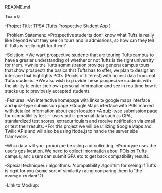 README.md

Team 8

-Project Title: TPSA (Tufts Prospective Student App )
 
-Problem Statement: 
	*Prospective students don’t know what Tufts is really like beyond what they see on tours and in admissions, so how can they tell if Tufts is really right for them?

-Solution: 
	*We want prospective students that are touring Tufts campus to have a greater understanding of whether or not Tufts is the right university for them. 
	*While the Tufts administration provides general campus tours that show prospects the basics that Tufts has to offer, we plan to design an interface that highlights POI’s (Points of Interest) with honest data from real Tufts students. 
	*We also wish to provide these prospective students with the ability to enter their own personal information and see in real time how it stacks up to previously accepted students.
 
-Features: 
	*An interactive homepage with links to google maps interface and quiz-type submission page
	*Google Maps interface with POIs marked with detailed information about each location
	*A quiz-type submission page for compatibility test -- users put in personal data such as GPA, standardized test scores, extracurriculars and receive notification via  email or text their results.
	*For this project we will be utilizing Google Maps and Twilio APIs and will also be using Node.js to handle the server side framework.

-What data will your prototype be using and collecting: 
	*Prototype uses the user’s gps location. We need to collect information about POIs on Tufts campus, and users can submit GPA etc to get back compatibility results.

-Special techniques / algorithms:
	*compatibility algorithm for seeing if Tufts is right for you (some sort of similarity rating comparing them to “the average student”?)

-Link to Mockup: 
